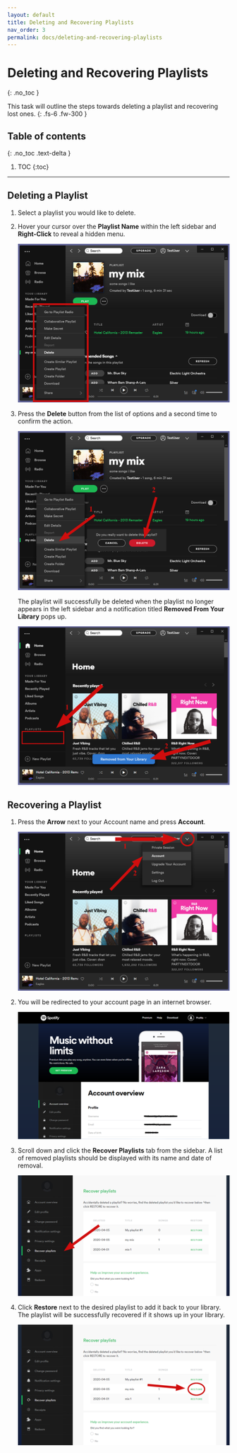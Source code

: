```yaml
---
layout: default
title: Deleting and Recovering Playlists
nav_order: 3
permalink: docs/deleting-and-recovering-playlists
---
```


# Deleting and Recovering Playlists
{: .no_toc }


This task will outline the steps towards deleting a playlist and recovering lost ones.
{: .fs-6 .fw-300 }

## Table of contents
{: .no_toc .text-delta }

1. TOC
{:toc}

---

## Deleting a Playlist

1. Select a playlist you would like to delete.

2. Hover your cursor over the **Playlist Name** within the left sidebar and **Right-Click** to reveal a hidden menu.

    ![PlaylistMenu](https://github.com/kanmatthew/Matt-test-docs/blob/gh-pages/assets/images/delete-menu.png?raw=true "Playlist Menu")

3. Press the **Delete** button from the list of options and a second time to confirm the action.

    ![DeleteConfirm](https://github.com/kanmatthew/Matt-test-docs/blob/gh-pages/assets/images/delete-confirm.png?raw=true "Delete Confirm")

    The playlist will successfully be deleted when the playlist no longer appears in the left sidebar and a notification titled **Removed From Your Library** pops up.

    ![DeleteSuccess](https://github.com/kanmatthew/Matt-test-docs/blob/gh-pages/assets/images/removed-from-library2.png?raw=true "Deleted Successfully")


## Recovering a Playlist

1. Press the **Arrow** next to your Account name and press **Account**.

    ![AccountMenu](https://github.com/kanmatthew/Matt-test-docs/blob/gh-pages/assets/images/account-menu2.png?raw=true "Account Menu")

2. You will be redirected to your account page in an internet browser.

    ![AccountPage](https://github.com/kanmatthew/Matt-test-docs/blob/gh-pages/assets/images/account-page.PNG?raw=true "Account Page")

3. Scroll down and click the **Recover Playlists** tab from the sidebar. A list of removed playlists should be displayed with its name and date of removal.

    ![RecoverPage](https://github.com/kanmatthew/Matt-test-docs/blob/gh-pages/assets/images/recover-page.PNG?raw=true "Recover Page")

4. Click **Restore** next to the desired playlist to add it back to your library. The playlist will be successfully recovered if it shows up in your library.

    ![RecoverPlaylist](https://github.com/kanmatthew/Matt-test-docs/blob/gh-pages/assets/images/recover-playlist.PNG?raw=true "Recover the Playlist")
